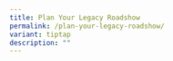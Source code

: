 ```yaml
---
title: Plan Your Legacy Roadshow
permalink: /plan-your-legacy-roadshow/
variant: tiptap
description: ""
---
```

